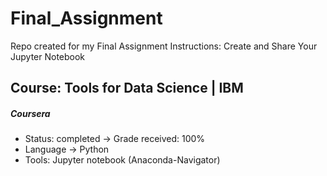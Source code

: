 # Final_Assignment
Repo created for my Final Assignment Instructions: Create and Share Your Jupyter Notebook

## Course: Tools for Data Science | IBM
##### Coursera

- Status: completed -> Grade received: 100%
- Language -> Python
- Tools: Jupyter notebook (Anaconda-Navigator)
